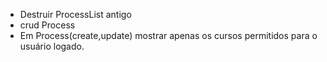 - Destruir ProcessList antigo
- crud Process
- Em Process(create,update) mostrar apenas os cursos permitidos para o usuário logado.
